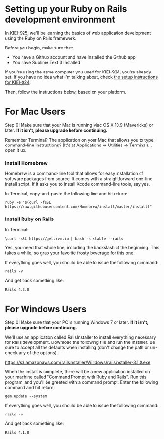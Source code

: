 # Setting up your Ruby on Rails development environment

In KIEI-925, we'll be learning the basics of web application development using the Ruby on Rails framework.

Before you begin, make sure that:

- You have a Github account and have installed the Github app
- You have Sublime Text 3 installed

If you're using the same computer you used for KIEI-924, you're already set. If you have no idea what I'm talking about, check [the setup instructions for KIEI-924](http://golearntocode.com/kiei924-winter15-ev/workbook/setup).

Then, follow the instructions below, based on your platform.

# For Mac Users

Step 0! Make sure that your Mac is running Mac OS X 10.9 (Mavericks) or later. **If it isn't, please upgrade before continuing.**

Remember Terminal? The application on your Mac that allows you to type command-line instructions? (It's at Applications -> Utilities -> Terminal)... open it up.

### Install Homebrew

Homebrew is a command-line tool that allows for easy installation of software packages from source. It comes with a straightforward one-line install script. If it asks you to install Xcode command-line tools, say yes.

In Terminal, copy-and-paste the following line and hit return:

    ruby -e "$(curl -fsSL https://raw.githubusercontent.com/Homebrew/install/master/install)"
    
### Install Ruby on Rails

In Terminal:

    \curl -sSL https://get.rvm.io | bash -s stable --rails

Yes, you need that whole line, including the backslash at the beginning. This takes a while, so grab your favorite frosty beverage for this one.

If everything goes well, you should be able to issue the following command:

    rails -v
    
And get back something like:

    Rails 4.2.0
    
# For Windows Users

Step 0! Make sure that your PC is running Windows 7 or later. **If it isn't, please upgrade before continuing.**

We'll use an application called RailsInstaller to install everything necessary for Rails development. Download the following file and run the installer. Be sure to accept all the defaults when installing (don't change the path or un-check any of the options).

https://s3.amazonaws.com/railsinstaller/Windows/railsinstaller-3.1.0.exe

When the install is complete, there will be a new application installed on your machine called "Command Prompt with Ruby and Rails". Run this program, and you'll be greeted with a command prompt. Enter the following command and hit return:

    gem update --system
    
If everything goes well, you should be able to issue the following command:

    rails -v
    
And get back something like:

    Rails 4.1.8
